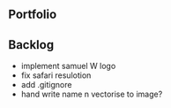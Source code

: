 ## Portfolio

## Backlog
- implement samuel W logo
- fix safari resulotion
- add .gitignore
- hand write name n vectorise to image?